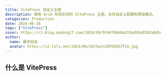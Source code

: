 ```yaml
---
title: VitePress 自定义主题
description: 使用 Grid 布局实现的 VitePress 主题，支持自定义配置和黑暗模式。
categories: Production
date: 2024-06-28
tags: ["VitePress"]
cover: https://r2-blog.mudong17.com/2024/09/9f4d784bbbd33ad93e0582a6dbc65ba5.jfif
author:
  name: 暮冬拾柒
  avatar: https://s2.loli.net/2024/06/26/hpinJ6Fb9UIZTCA.jpg
---
```


## 什么是 VitePress
